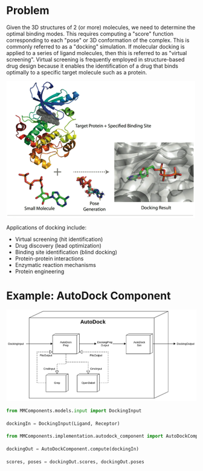 
 # Problem
 Given the 3D structures of 2 (or more) molecules, we need to determine the optimal binding modes. This requires computing a "score" function corresponding to each "pose" or 3D conformation of the complex. This is commonly referred to as a "docking" simulation. If molecular docking is applied to a series of ligand molecules, then this is referred to as "virtual screening". Virtual screening is frequently employed in structure-based drug design because it enables the identification of a drug that binds optimally to a specific target molecule such as a protein.

<img src="imgs/docking-sys.png" width="500">

Applications of docking include:

- Virtual screening (hit identification)
- Drug discovery (lead optimization)
- Binding site identification (blind docking)
- Protein-protein interactions
- Enzymatic reaction mechanisms
- Protein engineering

# Example: AutoDock Component

<img src="imgs/autodock.png" width="900">

```python
from MMComponents.models.input import DockingInput

dockingIn = DockingInput(Ligand, Receptor)

from MMComponents.implementation.autodock_component import AutoDockComponent

dockingOut = AutoDockComponent.compute(dockingIn)

scores, poses = dockingOut.scores, dockingOut.poses
```
